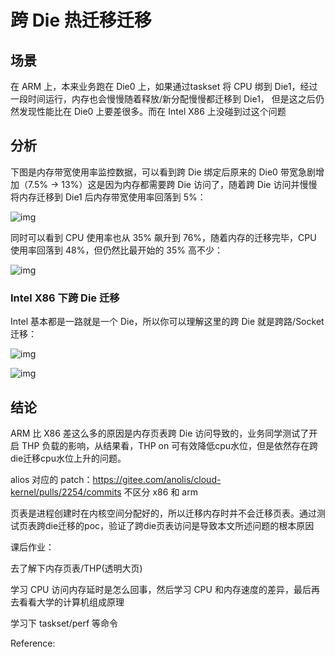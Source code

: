 
# 跨 Die 热迁移迁移

## 场景

在 ARM 上，本来业务跑在 Die0 上，如果通过taskset 将 CPU 绑到 Die1，经过一段时间运行，内存也会慢慢随着释放/新分配慢慢都迁移到 Die1， 但是这之后仍然发现性能比在 Die0 上要差很多。而在 Intel X86 上没碰到过这个问题

## 分析

下图是内存带宽使用率监控数据，可以看到跨 Die 绑定后原来的 Die0 带宽急剧增加（7.5% -> 13%）这是因为内存都需要跨 Die 访问了，随着跨 Die 访问并慢慢将内存迁移到 Die1 后内存带宽使用率回落到 5%：

![img](https://cdn.jsdelivr.net/gh/plantegg/plantegg.github.io@_md2zhihu_blog_04540fc6/跨Die热迁移迁移/d3d87757f35b327e-893058e1-0f19-4fc1-a76c-49b48f49317a.png)

同时可以看到 CPU 使用率也从 35% 飙升到 76%，随着内存的迁移完毕，CPU  使用率回落到 48%，但仍然比最开始的 35% 高不少：

![img](https://cdn.jsdelivr.net/gh/plantegg/plantegg.github.io@_md2zhihu_blog_04540fc6/跨Die热迁移迁移/74e238bc429ba161-6b396de3-36cb-42d9-b14b-56be896509f8.png)

### Intel X86 下跨 Die 迁移

Intel 基本都是一路就是一个 Die，所以你可以理解这里的跨 Die 就是跨路/Socket 迁移：

![img](https://cdn.jsdelivr.net/gh/plantegg/plantegg.github.io@_md2zhihu_blog_04540fc6/跨Die热迁移迁移/b76351d2680624ae-22e39654-d8d3-4d5d-ae88-d2c137be71a0.png)

![img](https://cdn.jsdelivr.net/gh/plantegg/plantegg.github.io@_md2zhihu_blog_04540fc6/跨Die热迁移迁移/0131213e5ac4a9a5-5b4477a5-a8d9-45b2-84e4-fb01cf8cc0b7.png)

## 结论

ARM 比 X86 差这么多的原因是内存页表跨 Die 访问导致的，业务同学测试了开启 THP 负载的影响，从结果看，THP on 可有效降低cpu水位，但是依然存在跨die迁移cpu水位上升的问题。

alios 对应的 patch：https://gitee.com/anolis/cloud-kernel/pulls/2254/commits  不区分 x86 和 arm

页表是进程创建时在内核空间分配好的，所以迁移内存时并不会迁移页表。通过测试页表跨die迁移的poc，验证了跨die页表访问是导致本文所述问题的根本原因

课后作业：

去了解下内存页表/THP(透明大页)

学习 CPU 访问内存延时是怎么回事，然后学习 CPU 和内存速度的差异，最后再去看看大学的计算机组成原理

学习下 taskset/perf 等命令



Reference:

